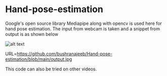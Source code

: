 # Hand-pose-estimation

Google's open source library Mediapipe along with opencv is used here for hand pose estimation. The input from webcam is taken and a snippet from output is as shown below

![alt text]([https://github.com/[username]/[reponame]/blob/[branch]/image.jpg?raw=true](https://github.com/bushranajeeb/Hand-pose-estimation/blob/main/output.jpg))

URL=https://github.com/bushranajeeb/Hand-pose-estimation/blob/main/output.jpg

This code can also be tried on other videos. 
